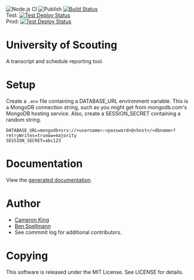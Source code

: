 ![Node.js CI](https://github.com/Longhorn-Council-BSA/universityofscouting/workflows/Node.js%20CI/badge.svg) ![Publish](https://github.com/Longhorn-Council-BSA/universityofscouting/workflows/Publish/badge.svg) [![Build Status](https://dev.azure.com/662-universityofscouting/University%20of%20Scouting/_apis/build/status/Longhorn-Council-BSA.universityofscouting?branchName=master)](https://dev.azure.com/662-universityofscouting/University%20of%20Scouting/_build/latest?definitionId=1&branchName=master)  
Test: [![Test Deploy Status](https://vsrm.dev.azure.com/662-universityofscouting/_apis/public/Release/badge/c878a486-da40-4801-b5e1-96d05d11a52c/1/1)](https://dev.azure.com/662-universityofscouting/University%20of%20Scouting/_release?_a=releases&view=mine&definitionId=1)  
Prod: [![Test Deploy Status](https://vsrm.dev.azure.com/662-universityofscouting/_apis/public/Release/badge/c878a486-da40-4801-b5e1-96d05d11a52c/1/2)](https://dev.azure.com/662-universityofscouting/University%20of%20Scouting/_release?_a=releases&view=mine&definitionId=1)

# University of Scouting
A transcript and schedule reporting tool.

# Setup

Create a `.env` file containing a DATABASE_URL environment variable.  This is
a MongoDB connection string, such as you might get from mongodb.com's MongoDB
hosting service.  Also, create a SESSION_SECRET containing a random string.

    DATABASE_URL=mongodb+srv://<username>:<password>@<host>/<dbname>?retryWrites=true&w=majority
    SESSION_SECRET=abc123

# Documentation

View the [generated documentation](https://longhorn-council-bsa.github.io/universityofscouting/docs/).

# Author
- [Cameron King](https://cameronking.me)
- [Ben Spellmann](https://www.linkedin.com/in/benjamin-spellmann-7036a676/)
- See commmit log for additional contributors.

# Copying
This software is released under the MIT License. See LICENSE for details.
